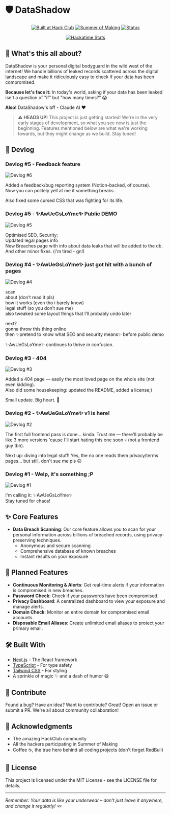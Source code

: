 # 🛡️ DataShadow

<div align="center">
  
[![Built at Hack Club](https://img.shields.io/badge/Built%20at-Hack%20Club-fa0f00?style=for-the-badge)](https://hackclub.com/)
[![Summer of Making](https://img.shields.io/badge/Summer%20of%20Making-2025-blue?style=for-the-badge)](https://summer.hackclub.com)
[![Status](https://img.shields.io/badge/Status-Work%20In%20Progress-yellow?style=for-the-badge)]()

<a href="https://github-readme-stats.hackclub.dev/api/wakatime?username=4782&api_domain=hackatime.hackclub.com&theme=radical&custom_title=Hackatime+Stats&layout=compact">
  <img src="https://github-readme-stats.hackclub.dev/api/wakatime?username=4782&api_domain=hackatime.hackclub.com&theme=radical&custom_title=Hackatime+Stats&layout=compact" alt="Hackatime Stats" />
</a>

</div>

## 👀 What's this all about?

DataShadow is your personal digital bodyguard in the wild west of the internet! We handle billions of leaked records scattered across the digital landscape and make it ridiculously easy to check if your data has been compromised.

**Because let's face it:** In today's world, asking if your data has been leaked isn't a question of "if" but "how many times?" 😱

**Also!** DataShadow's bff - Claude AI ❤️

> **⚠️ HEADS UP!** This project is just getting started! We're in the very early stages of development, so what you see now is just the beginning. Features mentioned below are what we're working towards, but they might change as we build. Stay tuned!

## 📓 Devlog

### Devlog #5 - Feedback feature
![Devlog #6](https://journey.90e2da927f7b2f6c30f10f86d1b5e679.r2.cloudflarestorage.com/j5wsmz4bf13nhhdhvqfinp5c8r9f?response-content-disposition=inline%3B%20filename%3D%22devlog%236.png%22%3B%20filename%2A%3DUTF-8%27%27devlog%236.png&response-content-type=image%2Fpng&X-Amz-Algorithm=AWS4-HMAC-SHA256&X-Amz-Credential=14147de7f716b4f968218760dfed0809%2F20250622%2Fauto%2Fs3%2Faws4_request&X-Amz-Date=20250622T113348Z&X-Amz-Expires=300&X-Amz-SignedHeaders=host&X-Amz-Signature=22985584b9da9381bfeae5697c32f37e79d775b1ed26993e9e849389261517f9)

Added a feedback/bug reporting system (Notion-backed, of course). <br>
Now you can politely yell at me if something breaks. <br>

Also fixed some cursed CSS that was fighting for its life.

### Devlog #5 - ✨AwUeGsLoYme✨ Public DEMO
![Devlog #5](https://journey.90e2da927f7b2f6c30f10f86d1b5e679.r2.cloudflarestorage.com/qjpgqep8cx7bxothr6z8d6qwqyjn?response-content-disposition=inline%3B%20filename%3D%22devlog%235.png%22%3B%20filename%2A%3DUTF-8%27%27devlog%235.png&response-content-type=image%2Fpng&X-Amz-Algorithm=AWS4-HMAC-SHA256&X-Amz-Credential=14147de7f716b4f968218760dfed0809%2F20250621%2Fauto%2Fs3%2Faws4_request&X-Amz-Date=20250621T230457Z&X-Amz-Expires=300&X-Amz-SignedHeaders=host&X-Amz-Signature=f17b170b75134dafd360e76c75706795993b5968816a3cafa72d7e3dea41cfa2)

Optimised SEO, Security; <br>
Updated legal pages info <br>
New Breaches page with info about data leaks that will be added to the db. <br>
And other minor fixes. (i'm tired - gn!)

### Devlog #4 - ✨AwUeGsLoYme✨ just got hit with a bunch of pages
![Devlog #4](https://journey.90e2da927f7b2f6c30f10f86d1b5e679.r2.cloudflarestorage.com/dq1w18ef7jc647jx4lsma34rtvie?response-content-disposition=inline%3B%20filename%3D%22devlog%234.png%22%3B%20filename%2A%3DUTF-8%27%27devlog%234.png&response-content-type=image%2Fpng&X-Amz-Algorithm=AWS4-HMAC-SHA256&X-Amz-Credential=14147de7f716b4f968218760dfed0809%2F20250620%2Fauto%2Fs3%2Faws4_request&X-Amz-Date=20250620T121429Z&X-Amz-Expires=300&X-Amz-SignedHeaders=host&X-Amz-Signature=d81d35246ecbcf7414c3f67ca067cd70e9e20c48eb55ebdef167ccd69a98fc17)

scan <br>
about (don’t read it pls) <br>
how it works (even tho i barely know) <br>
legal stuff (so you don’t sue me) <br>
also tweaked some layout things that I’ll probably undo later <br>

next? <br>
gonna throw this thing online <br>
then ✨pretend to know what SEO and security means✨ before public demo <br>

✨AwUeGsLoYme✨ continues to thrive in confusion.

### Devlog #3 - 404
![Devlog #3](https://journey.90e2da927f7b2f6c30f10f86d1b5e679.r2.cloudflarestorage.com/ykhr9e6ntq1ophcrqkt790thqkt1?response-content-disposition=inline%3B%20filename%3D%22devlog%233.png%22%3B%20filename%2A%3DUTF-8%27%27devlog%233.png&response-content-type=image%2Fpng&X-Amz-Algorithm=AWS4-HMAC-SHA256&X-Amz-Credential=14147de7f716b4f968218760dfed0809%2F20250618%2Fauto%2Fs3%2Faws4_request&X-Amz-Date=20250618T141000Z&X-Amz-Expires=300&X-Amz-SignedHeaders=host&X-Amz-Signature=8477f849e623090921638b2296fa1c181a7424cdf6500abf681c5932050ac6ca)

Added a 404 page — easily the most loved page on the whole site (not even kidding). <br>
Also did some housekeeping: updated the README, added a license;)

Small update. Big heart. 💖

### Devlog #2 - ✨AwUeGsLoYme✨ v1 is here!
![Devlog #2](https://journey.90e2da927f7b2f6c30f10f86d1b5e679.r2.cloudflarestorage.com/z2uv6io8wuyilhxgn7gzd9ie5e5w?response-content-disposition=inline%3B%20filename%3D%22devlog%232.png%22%3B%20filename%2A%3DUTF-8%27%27devlog%232.png&response-content-type=image%2Fpng&X-Amz-Algorithm=AWS4-HMAC-SHA256&X-Amz-Credential=14147de7f716b4f968218760dfed0809%2F20250618%2Fauto%2Fs3%2Faws4_request&X-Amz-Date=20250618T132226Z&X-Amz-Expires=300&X-Amz-SignedHeaders=host&X-Amz-Signature=fdc9d0969a6d134b4064e89d25ea4b775c1fca62209849eb481c09825bfe4026)

The first full frontend pass is done... kinda. Trust me — there'll probably be like 3 more versions 'cause I'll start hating this one soon 💀 (not a frontend guy tbh). <br>

Next up: diving into legal stuff! Yes, the no one reads them privacy/terms pages... but still, don't sue me pls 🙃

### Devlog #1 - Welp, it's something ;P
![Devlog #1](https://journey.90e2da927f7b2f6c30f10f86d1b5e679.r2.cloudflarestorage.com/cgvotn7dpdgonk31bhxq3bbc9y2b?response-content-disposition=inline%3B%20filename%3D%22devlog%231.png%22%3B%20filename%2A%3DUTF-8%27%27devlog%231.png&response-content-type=image%2Fpng&X-Amz-Algorithm=AWS4-HMAC-SHA256&X-Amz-Credential=14147de7f716b4f968218760dfed0809%2F20250618%2Fauto%2Fs3%2Faws4_request&X-Amz-Date=20250618T132814Z&X-Amz-Expires=300&X-Amz-SignedHeaders=host&X-Amz-Signature=bf4ecf937fee723c18dad4fbbacf021cf216d9a7f9b2db1574a2119b7a42049a)

I'm calling it: ✨AwUeGsLoYme✨ <br>
Stay tuned for chaos!

## ✨ Core Features

- **Data Breach Scanning**: Our core feature allows you to scan for your personal information across billions of breached records, using privacy-preserving techniques.
  - Anonymous and secure scanning
  - Comprehensive database of known breaches
  - Instant results on your exposure

## 🔮 Planned Features

- **Continuous Monitoring & Alerts**: Get real-time alerts if your information is compromised in new breaches.
- **Password Check**: Check if your passwords have been compromised.
- **Privacy Dashboard**: A centralized dashboard to view your exposure and manage alerts.
- **Domain Check**: Monitor an entire domain for compromised email accounts.
- **Disposable Email Aliases**: Create unlimited email aliases to protect your primary email.

## 🛠️ Built With

- [Next.js](https://nextjs.org/) - The React framework
- [TypeScript](https://www.typescriptlang.org/) - For type safety
- [Tailwind CSS](https://tailwindcss.com/) - For styling
- A sprinkle of magic ✨ and a dash of humor 😄

## 🤝 Contribute

Found a bug? Have an idea? Want to contribute? Great! Open an issue or submit a PR. We're all about community collaboration!

## 🙏 Acknowledgments

- The amazing HackClub community
- All the hackers participating in Summer of Making
- Coffee ☕, the true hero behind all coding projects (don't forget RedBull)

## 📝 License

This project is licensed under the MIT License - see the LICENSE file for details.

---

*Remember: Your data is like your underwear – don't just leave it anywhere, and change it regularly! 🩲*
